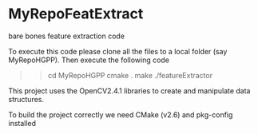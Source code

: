 MyRepoFeatExtract
=================

bare bones feature extraction code


To execute this code please clone all the files to a local folder (say MyRepoHGPP). Then execute the following code


>>cd MyRepoHGPP
>>cmake .
>>make
>>./featureExtractor


This project uses the OpenCV2.4.1 libraries to create and manipulate data structures. 

To build the project correctly we need CMake (v2.6) and pkg-config installed


